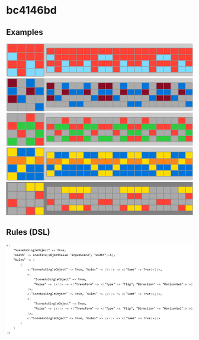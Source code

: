 # bc4146bd

## Examples

![ARC examples for bc4146bd](examples.png?raw=true)

## Rules (DSL)

![DSL rules for bc4146bd](rules.png?raw=true)

